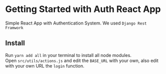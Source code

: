 # Getting Started with Auth React App

Simple React App with Authentication System. We used `Django Rest Framwork `

## Install

Run `yarn add all` in your terminal to install all node modules. <br/>
Open `src/utils/actions.js` and edit the `BASE_URL` with your own, also edit with your own URL the `login` function.

